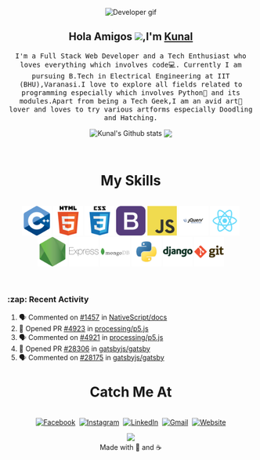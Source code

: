 <p align='center'>
  <img  src="https://github.com/KKVANONYMOUS/kkvanonymous/blob/master/gifs/Developer.gif" alt="Developer gif">
</p>
<h2 align="center">Hola Amigos <img width="30px" src="https://github.com/KKVANONYMOUS/kkvanonymous/blob/master/gifs/Hi.gif">,I'm <a href="http://kkvanonymous.github.io/">Kunal</a></h2>
<p align="center">
  <samp>
  I'm a Full Stack Web Developer and a Tech Enthusiast who loves everything which involves code💻. Currently I am pursuing B.Tech in Electrical Engineering at IIT (BHU),Varanasi.I love to explore all fields related to programming especially which involves Python🐍 and its modules.Apart from being a Tech Geek,I am an avid art🎨 lover and loves to try various artforms especially Doodling and Hatching.
  </samp>
</p>
<p align="center">
<img align="center" src="https://github-readme-stats.vercel.app/api?username=kkvanonymous&show_icons=true&border=true&icon_color=79ff97&text_color=efefef&bg_color=24292e&title_color=fff" alt="Kunal's Github stats">
<img align="center" src="https://github-readme-stats.vercel.app/api/top-langs/?username=kkvanonymous&hide_title=false&layout=compact&bg_color=24292e&text_color=fff&title_color=fff">
</p><br>
<h1 align="center">My Skills</h1>
<p align="center">
<br>
<code><img height="60" src="https://raw.githubusercontent.com/github/explore/80688e429a7d4ef2fca1e82350fe8e3517d3494d/topics/cpp/cpp.png"></code>
<code><img height="60" src="https://raw.githubusercontent.com/github/explore/80688e429a7d4ef2fca1e82350fe8e3517d3494d/topics/html/html.png"></code>
<code><img height="60" src="https://raw.githubusercontent.com/github/explore/80688e429a7d4ef2fca1e82350fe8e3517d3494d/topics/css/css.png"></code>
<code><img height="60" src="https://raw.githubusercontent.com/github/explore/80688e429a7d4ef2fca1e82350fe8e3517d3494d/topics/bootstrap/bootstrap.png"></code>
<code><img height="60" src="https://raw.githubusercontent.com/github/explore/80688e429a7d4ef2fca1e82350fe8e3517d3494d/topics/javascript/javascript.png"></code>
<code><img height="60" src="https://raw.githubusercontent.com/github/explore/80688e429a7d4ef2fca1e82350fe8e3517d3494d/topics/jquery/jquery.png"></code> 
<code><img height="60" src="https://raw.githubusercontent.com/github/explore/80688e429a7d4ef2fca1e82350fe8e3517d3494d/topics/react/react.png"></code>
<code><img height="60" src="https://raw.githubusercontent.com/github/explore/80688e429a7d4ef2fca1e82350fe8e3517d3494d/topics/nodejs/nodejs.png"></code>
<code><img height="60" src="https://raw.githubusercontent.com/github/explore/80688e429a7d4ef2fca1e82350fe8e3517d3494d/topics/express/express.png"></code>
<code><img height="60" src="https://raw.githubusercontent.com/github/explore/80688e429a7d4ef2fca1e82350fe8e3517d3494d/topics/mongodb/mongodb.png"></code>
<code><img height="60" src="https://raw.githubusercontent.com/github/explore/80688e429a7d4ef2fca1e82350fe8e3517d3494d/topics/python/python.png"></code>
<code><img height="60" src="https://raw.githubusercontent.com/github/explore/80688e429a7d4ef2fca1e82350fe8e3517d3494d/topics/django/django.png"></code>
<code><img height="60" src="https://raw.githubusercontent.com/github/explore/80688e429a7d4ef2fca1e82350fe8e3517d3494d/topics/git/git.png"></code>
</p><br>

<h3> :zap: Recent Activity </h3>

<!--START_SECTION:activity-->
1. 🗣 Commented on [#1457](https://github.com/NativeScript/docs/issues/1457) in [NativeScript/docs](https://github.com/NativeScript/docs)
2. 💪 Opened PR [#4923](https://github.com/processing/p5.js/pull/4923) in [processing/p5.js](https://github.com/processing/p5.js)
3. 🗣 Commented on [#4921](https://github.com/processing/p5.js/issues/4921) in [processing/p5.js](https://github.com/processing/p5.js)
4. 💪 Opened PR [#28306](https://github.com/gatsbyjs/gatsby/pull/28306) in [gatsbyjs/gatsby](https://github.com/gatsbyjs/gatsby)
5. 🗣 Commented on [#28175](https://github.com/gatsbyjs/gatsby/issues/28175) in [gatsbyjs/gatsby](https://github.com/gatsbyjs/gatsby)
<!--END_SECTION:activity-->

<h1 align="center">Catch Me At</h1>
<p align="center">
<br>
<a href="https://www.facebook.com/kkvanonymous/"><img src="https://img.shields.io/badge/facebook-%231877F2.svg?&style=for-the-badge&logo=facebook&logoColor=white" alt="Facebook" /></a>&nbsp;
<a href="https://www.instagram.com/kunal_kumar_verma.io/"><img src="https://img.shields.io/badge/instagram-%23E4405F.svg?&style=for-the-badge&logo=instagram&logoColor=white" alt="Instagram" /></a>&nbsp;
<a href="https://www.linkedin.com/in/kkvanonymous/"><img src="https://img.shields.io/badge/linkedin-%230077B5.svg?&style=for-the-badge&logo=linkedin&logoColor=white" alt="LinkedIn" /></a>&nbsp;
<a href="mailto:kunal.kumar.verma2001@gmail.com?subject=Hola%20Kunal"><img src="https://img.shields.io/badge/gmail-%23D14836.svg?&style=for-the-badge&logo=gmail&logoColor=white" alt="Gmail"/></a>&nbsp;
<a href="https://kkvanonymous.github.io/"><img alt="Website" src="https://img.shields.io/website?style=for-the-badge&up_message=portfolio&url=https%3A%2F%2Fkkvanonymous.github.io%2F"></a>
</p>

<p align="center">
  <img src="https://komarev.com/ghpvc/?username=kkvanonymous"><br>
Made with 💖 and ☕</p>
